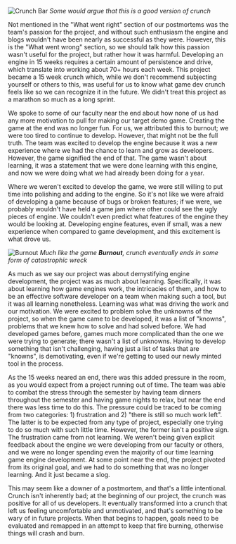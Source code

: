 ![Crunch Bar](../../images/postmortems/Crunch.png)
*Some would argue that this is a good version of crunch*

Not mentioned in the "What went right" section of our postmortems was the team's passion for the project, and without such enthusiasm the engine and blogs wouldn't have been nearly as successful as they were. However, this is the "What went wrong" section, so we should talk how this passion wasn't useful for the project, but rather how it was harmful. Developing an engine in 15 weeks requires a certain amount of persistence and drive, which translate into working about 70+ hours each week. This project became a 15 week crunch which, while we don't recommend subjecting yourself or others to this, was useful for us to know what game dev crunch feels like so we can recognize it in the future. We didn't treat this project as a marathon so much as a long sprint.

We spoke to some of our faculty near the end about how none of us had any more motivation to pull for making our target demo game. Creating the game at the end was no longer fun. For us, we attributed this to burnout; we were too tired to continue to develop. However, that might not be the full truth. The team was excited to develop the engine because it was a new experience where we had the chance to learn and grow as developers. However, the game signified the end of that. The game wasn't about learning, it was a statement that we were done learning with this engine, and now we were doing what we had already been doing for a year. 

Where we weren't excited to develop the game, we were still willing to put time into polishing and adding to the engine. So it's not like we were afraid of developing a game because of bugs or broken features; if we were, we probably wouldn't have held a game jam where other could see the ugly pieces of engine. We couldn't even predict what features of the engine they would be looking at. Developing engine features, even if small, was a new experience when compared to game development, and this excitement is what drove us.

![Burnout](../../images/postmortems/Burnout.png)
_Much like the game **Burnout**, crunch eventually ends in some form of catastrophic wreck_

As much as we say our project was about demystifying engine development, the project was as much about learning. Specifically, it was about learning how game engines work, the intricacies of them, and how to be an effective software developer on a team when making such a tool, but it was all learning nonetheless. Learning was what was driving the work and our motivation. We were excited to problem solve the unknowns of the project, so when the game came to be developed, it was a list of "knowns", problems that we knew how to solve and had solved before. We had developed games before, games much more complicated than the one we were trying to generate; there wasn't a list of unknowns. Having to develop something that isn't challenging, having just a list of tasks that are "knowns", is demotivating, even if we're getting to used our newly minted tool in the process.

As the 15 weeks neared an end, there was this added pressure in the room, as you would expect from a project running out of time. The team was able to combat the stress through the semester by having team dinners throughout the semester and having game nights to relax, but near the end there was less time to do this. The pressure could be traced to be coming from two categories: 1) frustration and 2) "there is still so much work left". The latter is to be expected from any type of project, especially one trying to do so much with such little time. However, the former isn't a positive sign. The frustration came from not learning. We weren't being given explicit feedback about the engine we were developing from our faculty or others, and we were no longer spending even the majority of our time learning game engine development. At some point near the end, the project pivoted from its original goal, and we had to do something that was no longer learning. And it just became a slog.

This may seem like a downer of a postmortem, and that's a little intentional. Crunch isn't inherently bad; at the beginning of our project, the crunch was positive for all of us developers. It eventually transformed into a crunch that left us feeling uncomfortable and unmotivated, and that's something to be wary of in future projects. When that begins to happen, goals need to be evaluated and remapped in an attempt to keep that fire burning, otherwise things will crash and burn.